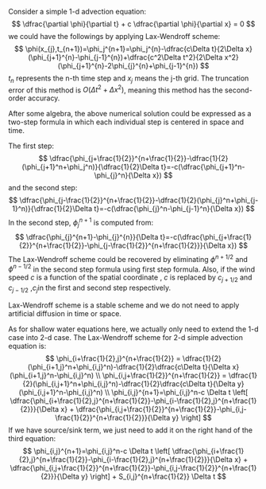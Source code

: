 Consider a simple 1-d advection equation:
$$
\dfrac{\partial \phi}{\partial t} + c \dfrac{\partial \phi}{\partial x} = 0
$$
we could have the followings by applying Lax-Wendroff scheme:
$$
\phi(x_{j},t_{n+1})=\phi_j^{n+1}=\phi_j^{n}-\dfrac{c\Delta t}{2\Delta x}(\phi_{j+1}^{n}-\phi_{j-1}^{n})+\dfrac{c^2\Delta t^2}{2\Delta x^2}(\phi_{j+1}^{n}-2\phi_{j}^{n}+\phi_{j-1}^{n})
$$
$t_n$ represents the n-th time step and $x_j$ means the j-th grid. The truncation error of this method is $O(\Delta t^2+\Delta x^2)$, meaning this method has the second-order accuracy.

After some algebra, the above numerical solution could be expressed as a two-step formula in which each individual step is centered in space and time.

The first step:
$$
\dfrac{\phi_{j+\frac{1}{2}}^{n+\frac{1}{2}}-\dfrac{1}{2}(\phi_{j+1}^n+\phi_j^n)}{\dfrac{1}{2}\Delta t}=-c(\dfrac{\phi_{j+1}^n-\phi_{j}^n}{\Delta x})
$$
and the second step:
$$
\dfrac{\phi_{j-\frac{1}{2}}^{n+\frac{1}{2}}-\dfrac{1}{2}(\phi_{j}^n+\phi_{j-1}^n)}{\dfrac{1}{2}\Delta t}=-c(\dfrac{\phi_{j}^n-\phi_{j-1}^n}{\Delta x})
$$
In the second step, $\phi_j^{n+1}$ is computed from:
$$
\dfrac{\phi_{j}^{n+1}-\phi_{j}^{n}}{\Delta t}=-c(\dfrac{\phi_{j+\frac{1}{2}}^{n+\frac{1}{2}}-\phi_{j-\frac{1}{2}}^{n+\frac{1}{2}}}{\Delta x})
$$
The Lax-Wendroff scheme could be recovered by eliminating $\phi^{n+1/2}$ and $\phi^{n-1/2}$ in the second step formula using first step formula. Also, if the wind speed $c$ is a function of the spatial coordinate , $c$ is replaced by $c_{j+1/2}$ and $c_{j-1/2}$ ,$c_j$in the first and second step respectively.

Lax-Wendroff scheme is a stable scheme and we do not need to apply artificial diffusion in time or space. 

As for shallow water equations here, we actually only need to extend the 1-d case into 2-d case. The Lax-Wendroff scheme for 2-d simple advection equation is:
$$
\phi_{i+\frac{1}{2},j}^{n+\frac{1}{2}} = \dfrac{1}{2}(\phi_{i+1,j}^n+\phi_{i,j}^n)-\dfrac{1}{2}\dfrac{c\Delta t}{\Delta x}(\phi_{i+1,j}^n-\phi_{i,j}^n) \\
\phi_{i,j+\frac{1}{2}}^{n+\frac{1}{2}} = \dfrac{1}{2}(\phi_{i,j+1}^n+\phi_{i,j}^n)-\dfrac{1}{2}\dfrac{c\Delta t}{\Delta y}(\phi_{i,j+1}^n-\phi_{i,j}^n) \\
\phi_{i,j}^{n+1}=\phi_{i,j}^n-c \Delta t \left[  \dfrac{\phi_{i+\frac{1}{2},j}^{n+\frac{1}{2}}-\phi_{i-\frac{1}{2},j}^{n+\frac{1}{2}}}{\Delta x} +   \dfrac{\phi_{i,j+\frac{1}{2}}^{n+\frac{1}{2}}-\phi_{i,j-\frac{1}{2}}^{n+\frac{1}{2}}}{\Delta y}  \right]
$$
If we have source/sink term, we just need to add it on the right hand of the third equation:
$$
\phi_{i,j}^{n+1}=\phi_{i,j}^n-c \Delta t \left[  \dfrac{\phi_{i+\frac{1}{2},j}^{n+\frac{1}{2}}-\phi_{i-\frac{1}{2},j}^{n+\frac{1}{2}}}{\Delta x} +   \dfrac{\phi_{i,j+\frac{1}{2}}^{n+\frac{1}{2}}-\phi_{i,j-\frac{1}{2}}^{n+\frac{1}{2}}}{\Delta y}  \right] + S_{i,j}^{n+\frac{1}{2}} \Delta t
$$
